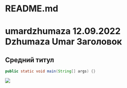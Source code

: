 # README.md
umardzhumaza 12.09.2022 Dzhumaza Umar
Заголовок
====
Средний титул
------
```Java
public static void main(String[] args) {}
```
![](https://www.inapps.net/wp-content/uploads/2022/05/java_logo_640.jpg)
